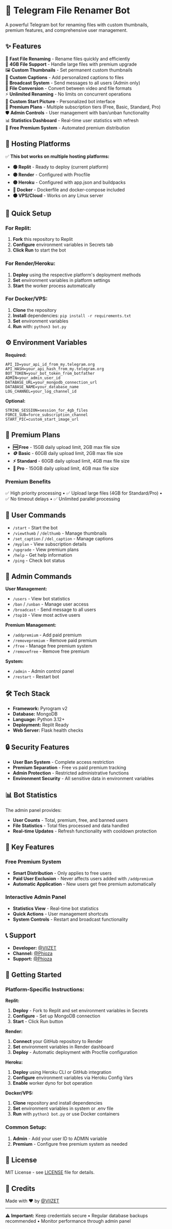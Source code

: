 # 🤖 Telegram File Renamer Bot

A powerful Telegram bot for renaming files with custom thumbnails, premium features, and comprehensive user management.

## ✨ Features

🚀 **Fast File Renaming** - Rename files quickly and efficiently  
📁 **4GB File Support** - Handle large files with premium upgrade  
🖼️ **Custom Thumbnails** - Set permanent custom thumbnails  
📝 **Custom Captions** - Add personalized captions to files  
📢 **Broadcast System** - Send messages to all users (Admin only)  
🔄 **File Conversion** - Convert between video and file formats  
⚡ **Unlimited Renaming** - No limits on concurrent operations  
🎨 **Custom Start Picture** - Personalized bot interface  
💎 **Premium Plans** - Multiple subscription tiers (Free, Basic, Standard, Pro)  
🛡️ **Admin Controls** - User management with ban/unban functionality  
📊 **Statistics Dashboard** - Real-time user statistics with refresh  
🎁 **Free Premium System** - Automated premium distribution

## 🚀 Hosting Platforms

✅ **This bot works on multiple hosting platforms:**

- **🟢 Replit** - Ready to deploy (current platform)
- **🟣 Render** - Configured with Procfile
- **🟡 Heroku** - Configured with app.json and buildpacks
- **🔵 Docker** - Dockerfile and docker-compose included
- **⚫ VPS/Cloud** - Works on any Linux server

## 🚀 Quick Setup

### For Replit:
1. **Fork** this repository to Replit
2. **Configure** environment variables in Secrets tab
3. **Click Run** to start the bot

### For Render/Heroku:
1. **Deploy** using the respective platform's deployment methods
2. **Set** environment variables in platform settings
3. **Start** the worker process automatically

### For Docker/VPS:
1. **Clone** the repository
2. **Install** dependencies: `pip install -r requirements.txt`
3. **Set** environment variables
4. **Run** with: `python3 bot.py`

## ⚙️ Environment Variables

**Required:**
```env
API_ID=your_api_id_from_my.telegram.org
API_HASH=your_api_hash_from_my.telegram.org
BOT_TOKEN=your_bot_token_from_botfather
ADMIN=your_admin_user_id
DATABASE_URL=your_mongodb_connection_url
DATABASE_NAME=your_database_name
LOG_CHANNEL=your_log_channel_id
```

**Optional:**
```env
STRING_SESSION=session_for_4gb_files
FORCE_SUB=force_subscription_channel
START_PIC=custom_start_image_url
```

## 💎 Premium Plans

- **🆓 Free** - 15GB daily upload limit, 2GB max file size
- **🪙 Basic** - 60GB daily upload limit, 2GB max file size
- **⚡ Standard** - 60GB daily upload limit, 4GB max file size  
- **💎 Pro** - 150GB daily upload limit, 4GB max file size

### Premium Benefits
✅ High priority processing • ✅ Upload large files (4GB for Standard/Pro) • ✅ No timeout delays • ✅ Unlimited parallel processing

## 👥 User Commands

- `/start` - Start the bot
- `/viewthumb` / `/delthumb` - Manage thumbnails
- `/set_caption` / `/del_caption` - Manage captions
- `/myplan` - View subscription details
- `/upgrade` - View premium plans
- `/help` - Get help information
- `/ping` - Check bot status

## 🔧 Admin Commands

**User Management:**
- `/users` - View bot statistics
- `/ban` / `/unban` - Manage user access
- `/broadcast` - Send message to all users
- `/top10` - View most active users

**Premium Management:**
- `/addpremium` - Add paid premium
- `/removepremium` - Remove paid premium
- `/free` - Manage free premium system
- `/removefree` - Remove free premium

**System:**
- `/admin` - Admin control panel
- `/restart` - Restart bot

## 🛠️ Tech Stack

- **Framework:** Pyrogram v2
- **Database:** MongoDB
- **Language:** Python 3.12+
- **Deployment:** Replit Ready
- **Web Server:** Flask health checks

## 🔒 Security Features

- **User Ban System** - Complete access restriction
- **Premium Separation** - Free vs paid premium tracking
- **Admin Protection** - Restricted administrative functions
- **Environment Security** - All sensitive data in environment variables

## 📊 Bot Statistics

The admin panel provides:
- **User Counts** - Total, premium, free, and banned users
- **File Statistics** - Total files processed and data handled
- **Real-time Updates** - Refresh functionality with cooldown protection

## 📱 Key Features

### Free Premium System
- **Smart Distribution** - Only applies to free users
- **Paid User Exclusion** - Never affects users added with `/addpremium`
- **Automatic Application** - New users get free premium automatically

### Interactive Admin Panel
- **Statistics View** - Real-time bot statistics
- **Quick Actions** - User management shortcuts
- **System Controls** - Restart and broadcast functionality

## 📞 Support

- **Developer:** [@VIIZET](https://t.me/VIIZET)
- **Channel:** [@Phioza](https://t.me/Phioza)
- **Support:** [@Phioza](https://t.me/Phioza)

## 🚀 Getting Started

### Platform-Specific Instructions:

**Replit:**
1. **Deploy** - Fork to Replit and set environment variables in Secrets
2. **Configure** - Set up MongoDB connection
3. **Start** - Click Run button

**Render:**
1. **Connect** your GitHub repository to Render
2. **Set** environment variables in Render dashboard
3. **Deploy** - Automatic deployment with Procfile configuration

**Heroku:**
1. **Deploy** using Heroku CLI or GitHub integration
2. **Configure** environment variables via Heroku Config Vars
3. **Enable** worker dyno for bot operation

**Docker/VPS:**
1. **Clone** repository and install dependencies
2. **Set** environment variables in system or .env file
3. **Run** with `python3 bot.py` or use Docker containers

### Common Setup:
1. **Admin** - Add your user ID to ADMIN variable
2. **Premium** - Configure free premium system as needed

## 📝 License

MIT License - see [LICENSE](LICENSE) file for details.

## 🙏 Credits

Made with ❤️ by [@VIIZET](https://t.me/VIIZET)

---

⚠️ **Important:** Keep credentials secure • Regular database backups recommended • Monitor performance through admin panel
